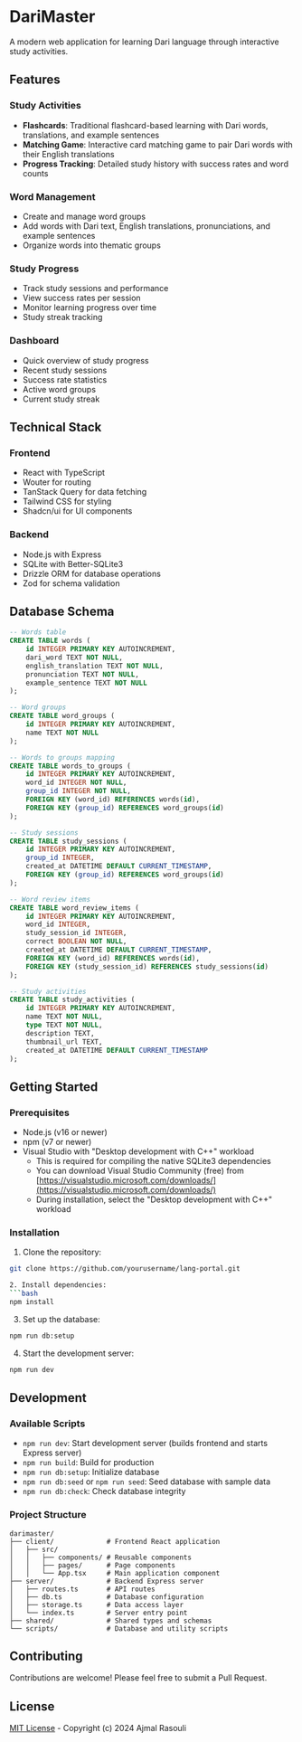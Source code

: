 # DariMaster

A modern web application for learning Dari language through interactive study activities.

## Features

### Study Activities
- **Flashcards**: Traditional flashcard-based learning with Dari words, translations, and example sentences
- **Matching Game**: Interactive card matching game to pair Dari words with their English translations
- **Progress Tracking**: Detailed study history with success rates and word counts

### Word Management
- Create and manage word groups
- Add words with Dari text, English translations, pronunciations, and example sentences
- Organize words into thematic groups

### Study Progress
- Track study sessions and performance
- View success rates per session
- Monitor learning progress over time
- Study streak tracking

### Dashboard
- Quick overview of study progress
- Recent study sessions
- Success rate statistics
- Active word groups
- Current study streak

## Technical Stack

### Frontend
- React with TypeScript
- Wouter for routing
- TanStack Query for data fetching
- Tailwind CSS for styling
- Shadcn/ui for UI components

### Backend
- Node.js with Express
- SQLite with Better-SQLite3
- Drizzle ORM for database operations
- Zod for schema validation

## Database Schema

```sql
-- Words table
CREATE TABLE words (
    id INTEGER PRIMARY KEY AUTOINCREMENT,
    dari_word TEXT NOT NULL,
    english_translation TEXT NOT NULL,
    pronunciation TEXT NOT NULL,
    example_sentence TEXT NOT NULL
);

-- Word groups
CREATE TABLE word_groups (
    id INTEGER PRIMARY KEY AUTOINCREMENT,
    name TEXT NOT NULL
);

-- Words to groups mapping
CREATE TABLE words_to_groups (
    id INTEGER PRIMARY KEY AUTOINCREMENT,
    word_id INTEGER NOT NULL,
    group_id INTEGER NOT NULL,
    FOREIGN KEY (word_id) REFERENCES words(id),
    FOREIGN KEY (group_id) REFERENCES word_groups(id)
);

-- Study sessions
CREATE TABLE study_sessions (
    id INTEGER PRIMARY KEY AUTOINCREMENT,
    group_id INTEGER,
    created_at DATETIME DEFAULT CURRENT_TIMESTAMP,
    FOREIGN KEY (group_id) REFERENCES word_groups(id)
);

-- Word review items
CREATE TABLE word_review_items (
    id INTEGER PRIMARY KEY AUTOINCREMENT,
    word_id INTEGER,
    study_session_id INTEGER,
    correct BOOLEAN NOT NULL,
    created_at DATETIME DEFAULT CURRENT_TIMESTAMP,
    FOREIGN KEY (word_id) REFERENCES words(id),
    FOREIGN KEY (study_session_id) REFERENCES study_sessions(id)
);

-- Study activities
CREATE TABLE study_activities (
    id INTEGER PRIMARY KEY AUTOINCREMENT,
    name TEXT NOT NULL,
    type TEXT NOT NULL,
    description TEXT,
    thumbnail_url TEXT,
    created_at DATETIME DEFAULT CURRENT_TIMESTAMP
);
```

## Getting Started

### Prerequisites

- Node.js (v16 or newer)
- npm (v7 or newer)
- Visual Studio with "Desktop development with C++" workload
  - This is required for compiling the native SQLite3 dependencies
  - You can download Visual Studio Community (free) from [https://visualstudio.microsoft.com/downloads/](https://visualstudio.microsoft.com/downloads/)
  - During installation, select the "Desktop development with C++" workload

### Installation

1. Clone the repository:
```bash
git clone https://github.com/yourusername/lang-portal.git

2. Install dependencies:
```bash
npm install
```

3. Set up the database:
```bash
npm run db:setup
```

4. Start the development server:
```bash
npm run dev
```

## Development

### Available Scripts
- `npm run dev`: Start development server (builds frontend and starts Express server)
- `npm run build`: Build for production
- `npm run db:setup`: Initialize database
- `npm run db:seed` or `npm run seed`: Seed database with sample data
- `npm run db:check`: Check database integrity

### Project Structure
```
darimaster/
├── client/             # Frontend React application
│   ├── src/
│   │   ├── components/ # Reusable components
│   │   ├── pages/      # Page components
│   │   └── App.tsx     # Main application component
├── server/             # Backend Express server
│   ├── routes.ts       # API routes
│   ├── db.ts           # Database configuration
│   ├── storage.ts      # Data access layer
│   └── index.ts        # Server entry point
├── shared/             # Shared types and schemas
└── scripts/            # Database and utility scripts
```

## Contributing

Contributions are welcome! Please feel free to submit a Pull Request.

## License

[MIT License](LICENSE) - Copyright (c) 2024 Ajmal Rasouli